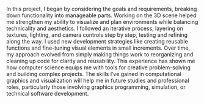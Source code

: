 In this project, I began by considering the goals and requirements, breaking down functionality into manageable parts. Working on the 3D scene helped me strengthen my ability to visualize and plan environments while balancing technicality and aesthetics. 
I followed an iterative process, layering on textures, lighting, and camera controls step by step, testing and refining along the way. I used new development strategies like creating reusable functions and fine-tuning visual elements in small increments. Over time, my approach evolved from simply making things work to reorganizing and cleaning up code for clarity and reusability. 
This experience has shown me how computer science equips me with tools for creative problem-solving and building complex projects. The skills I’ve gained in computational graphics and visualization will help me in future studies and professional roles, particularly those involving graphics programming, simulation, or technical software development.

